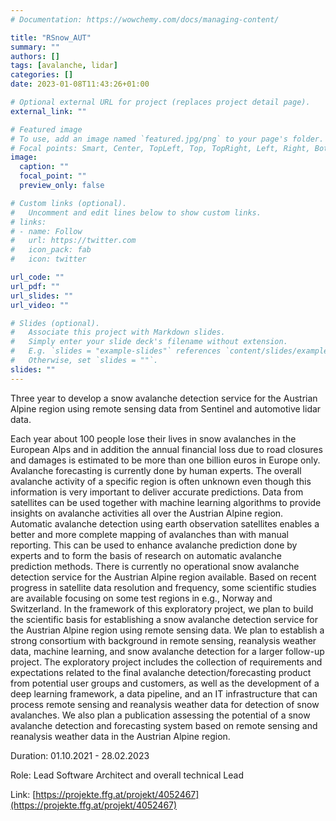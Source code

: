 ```yaml
---
# Documentation: https://wowchemy.com/docs/managing-content/

title: "RSnow_AUT"
summary: ""
authors: []
tags: [avalanche, lidar]
categories: []
date: 2023-01-08T11:43:26+01:00

# Optional external URL for project (replaces project detail page).
external_link: ""

# Featured image
# To use, add an image named `featured.jpg/png` to your page's folder.
# Focal points: Smart, Center, TopLeft, Top, TopRight, Left, Right, BottomLeft, Bottom, BottomRight.
image:
  caption: ""
  focal_point: ""
  preview_only: false

# Custom links (optional).
#   Uncomment and edit lines below to show custom links.
# links:
# - name: Follow
#   url: https://twitter.com
#   icon_pack: fab
#   icon: twitter

url_code: ""
url_pdf: ""
url_slides: ""
url_video: ""

# Slides (optional).
#   Associate this project with Markdown slides.
#   Simply enter your slide deck's filename without extension.
#   E.g. `slides = "example-slides"` references `content/slides/example-slides.md`.
#   Otherwise, set `slides = ""`.
slides: ""
---
```


Three year to develop a snow avalanche detection service for the Austrian Alpine region using remote sensing data from Sentinel and automotive lidar data.


Each year about 100 people lose their lives in snow avalanches in the European Alps and in addition the annual financial loss due to road closures and damages is estimated to be more than one billion euros in Europe only. Avalanche forecasting is currently done by human experts. The overall avalanche activity of a specific region is often unknown even though this information is very important to deliver accurate predictions.
Data from satellites can be used together with machine learning algorithms to provide insights on avalanche activities all over the Austrian Alpine region. Automatic avalanche detection using earth observation satellites enables a better and more complete mapping of avalanches than with manual reporting. This can be used to enhance avalanche prediction done by experts and to form the basis of research on automatic avalanche prediction methods.
There is currently no operational snow avalanche detection service for the Austrian Alpine region available. Based on recent progress in satellite data resolution and frequency, some scientific studies are available focusing on some test regions in e.g., Norway and Switzerland.
In the framework of this exploratory project, we plan to build the scientific basis for establishing a snow avalanche detection service for the Austrian Alpine region using remote sensing data. We plan to establish a strong consortium with background in remote sensing, reanalysis weather data, machine learning, and snow avalanche detection for a larger follow-up project. The exploratory project includes the collection of requirements and expectations related to the final avalanche detection/forecasting product from potential user groups and customers, as well as the development of a deep learning framework, a data pipeline, and an IT infrastructure that can process remote sensing and reanalysis weather data for detection of snow avalanches. We also plan a publication assessing the potential of a snow avalanche detection and forecasting system based on remote sensing and reanalysis weather data in the Austrian Alpine region.

Duration: 01.10.2021 - 28.02.2023

Role: Lead Software Architect and overall technical Lead

Link: [https://projekte.ffg.at/projekt/4052467](https://projekte.ffg.at/projekt/4052467)
